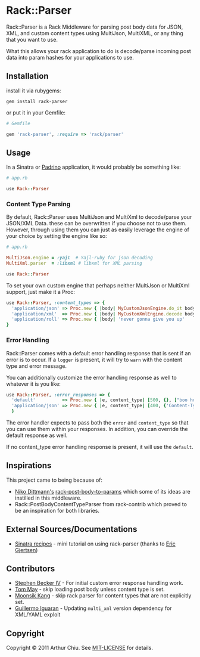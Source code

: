 # Rack::Parser #

Rack::Parser is a Rack Middleware for parsing post body data for JSON, XML, and custom
content types using MultiJson, MultiXML, or any thing that you want to
use.

What this allows your rack application to do is decode/parse incoming post data
into param hashes for your applications to use.

## Installation ##

install it via rubygems:

```
gem install rack-parser
```

or put it in your Gemfile:

```ruby
# Gemfile

gem 'rack-parser', :require => 'rack/parser'
```


## Usage ##


In a Sinatra or [Padrino](http://padrinorb.com) application, it would probably be something like:

```ruby
# app.rb

use Rack::Parser
```


### Content Type Parsing ###

By default, Rack::Parser uses MultiJson and MultiXml to decode/parse
your JSON/XML Data. these can be overwritten if you choose not to use
them. However, through using them you can just as easily leverage the
engine of your choice by setting the engine like so:


```ruby
# app.rb

MultiJson.engine = :yajl  # Yajl-ruby for json decoding
MultiXml.parser  = :libxml # libxml for XML parsing

use Rack::Parser
```

To set your own custom engine that perhaps neither MultiJson or MultiXml
support, just make it a Proc:


```ruby
use Rack::Parser, :content_types => {
  'application/json' => Proc.new { |body| MyCustomJsonEngine.do_it body },
  'application/xml'  => Proc.new { |body| MyCustomXmlEngine.decode body },
  'application/roll' => Proc.new { |body| 'never gonna give you up'     }
}
```

### Error Handling ###

Rack::Parser comes with a default error handling response that is sent
if an error is to occur. If a `logger` is present, it will try to `warn`
with the content type and error message.

You can additionally customize the error handling response as well to
whatever it is you like:

```ruby
use Rack::Parser, :error_responses => {
  'default'          => Proc.new { |e, content_type| [500, {}, ["boo hoo"] ] },
  'application/json' => Proc.new { |e, content_type| [400, {'Content-Type'=>content_type}, ["broke"]] }
  }
```

The error handler expects to pass both the `error` and `content_type` so
that you can use them within your responses. In addition, you can
override the default response as well.

If no content_type error handling response is present, it will use the
`default`.

## Inspirations ##

This project came to being because of:

* [Niko Dittmann's](https://www.github.com/niko) [rack-post-body-to-params](https://www.github.com/niko/rack-post-body-to-params) which some of its ideas are instilled in this middleware.
* Rack::PostBodyContentTypeParser from rack-contrib which proved to be an inspiration for both libraries.


## External Sources/Documentations

* [Sinatra recipes](https://github.com/sinatra/sinatra-recipes/blob/master/middleware/rack_parser.md) - mini tutorial on using rack-parser (thanks to [Eric Gjertsen](https://github.com/ericgj))


## Contributors ##

* [Stephen Becker IV](https://github.com/sbeckeriv) - For initial custom error response handling work.
* [Tom May](https://github.com/tommay) - skip loading post body unless content type is set.
* [Moonsik Kang](https://github.com/deepblue) - skip rack parser for content types that are not explicitly set.
* [Guillermo Iguaran](https://github.com/guilleiguaran) - Updating `multi_xml` version dependency for XML/YAML exploit

## Copyright

Copyright © 2011 Arthur Chiu. See [MIT-LICENSE](https://github.com/achiu/rack-parser/blob/master/MIT-LICENSE) for details.

